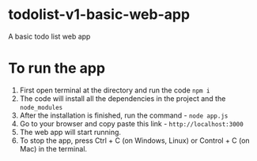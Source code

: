 # todolist-v1-basic-web-app
A basic todo list web app

# To run the app
1. First open terminal at the directory and run the code ```npm i```
2. The code will install all the dependencies in the project and the ```node_modules```
3. After the installation is finished, run the command - ```node app.js```
4. Go to your browser and copy paste this link - ```http://localhost:3000```
5. The web app will start running.
6. To stop the app, press Ctrl + C (on Windows, Linux) or Control + C (on Mac) in the terminal.
